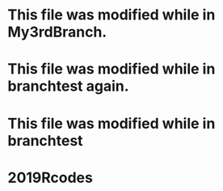 # This file was modified while in My3rdBranch. 
# This file was modified while in branchtest again.
# This file was modified while in branchtest
# 2019Rcodes
